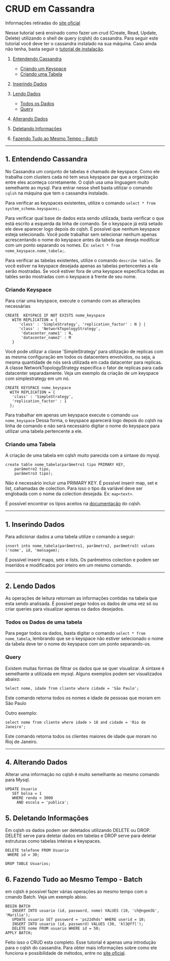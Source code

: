 # CRUD em Cassandra

Informações retiradas do [site oficial](http://cassandra.apache.org/doc/latest/getting_started/querying.html)

Nesse tutorial será ensinado como fazer um crud (Create, Read, Update, Delete) utilizando o shell de query (cqlsh) do cassandra. Para seguir este tutorial você deve ter o cassandra instalado na sua máquina. Caso ainda não tenha, basta seguir o [tutorial de instalação](https://github.com/decoejz/cassandra-mongodb/blob/master/cassandra.md).

1) [Entendendo Cassandra](#1-Entendendo-Cassandra)

    - [Criando um Keyspace](#Criando-Keyspace)
    - [Criando uma Tabela](#Criando-uma-Tabela)

2) [Inserindo Dados](#2-Inserindo-Dados)

3) [Lendo Dados](#3-Lendo-Dados)

    - [Todos os Dados](#Todos-os-Dados)
    - [Query](#Query)

4) [Alterando Dados](#4-Alterando-Dados)

5) [Deletando Informações](#5-Deletando-Informações)

6) [Fazendo Tudo ao Mesmo Tempo - Batch](#6-Fazendo-Tudo-ao-Mesmo-Tempo---Batch)
---
## 1. Entendendo Cassandra

No Cassandra um conjunto de tabelas é chamado de keyspace. Como ele trabalha com clusters cada nó tem seus keyspace par que a organização entre eles aconteça corretamente.
O cqlsh usa uma linguagem muito semelhante ao mysql. Para entrar nesse shell basta utilizar o comando `cqlsh` na máquina que tem o cassandra instalado.

Para verificar as keyspaces existentes, utilize o comando `select * from system_schema.keyspaces;`.

Para verificar qual base de dados esta sendo utilizada, basta verificar o que está escrito a esquerda da linha de comando. Se o keyspace já está setado ele deve aparecer logo depois do cqlsh. É possível que nenhum keyspace esteja selecionado. Você pode trabalhar sem selecionar nenhum apenas acrescentando o nome do keyspace antes da tabela que deseja modificar com um ponto separando os nomes. Ex: `select * from nome_keyspace.nome_tabela;`.

Para verificar as tabelas existentes, utilize o comando `describe tables`. Se você estiver na keyspace desejada apenas as tabelas pertencentes a ela serão mostradas. Se você estiver fora de uma keyspace específica todas as tables serão mostradas com o keyspace à frente de seu nome.

### Criando Keyspace

Para criar uma keyspace, execute o comando com as alterações necessárias

```
CREATE  KEYSPACE IF NOT EXISTS nome_keyspace 
   WITH REPLICATION = { 
      'class' : 'SimpleStrategy', 'replication_factor' : N } | 
      'class' : 'NetworkTopologyStrategy', 
       'datacenter_name1' : N,
       'datacenter_name2' : M
   }
```

Você pode utilizar a classe 'SimpleStrategy' para utilização de replicas com as mesma configuração em todos os datacenters envolvidos, ou seja, a mesma quantidade de nós será utilizada em cada datacenter para replicas. A classe NetworkTopologyStrategy especifica o fator de replicas para cada datacenter separadamente. 
Veja um exemplo da criação de um keyspace com simplestrategy em um nó.

```
CREATE KEYSPACE nome_keyspace
  WITH REPLICATION = { 
   'class' : 'SimpleStrategy', 
   'replication_factor' : 1 
  };
```
Para trabalhar em apenas um keyspace execute o comando `use nome_keyspace`
Dessa forma, o keyspace aparecerá logo depois do cqlsh na linha de comando e não será necessário digitar o nome do keyspace para utilizar uma tabela pertencente a ele.

### Criando uma Tabela

A criação de uma tabela em cqlsh muito parecida com a sintaxe do mysql.
```
create table nome_tabela(parâmetro1 tipo PRIMARY KEY,
    parâmetro2 tipo,
    parâmetro3 tipo);
```
Não é necessário incluir uma PRIMARY KEY.
É possível inserir map, set e list, cahamadas de colection. Para isso o tipo da variável deve ser englobada com o nome da colection desejada. Ex: `map<text>`.

É possível encontrar os tipos aceitos na [documentação](http://cassandra.apache.org/doc/latest/cql/types.html) do cqlsh.

---
## 1. Inserindo Dados

Para adicionar dados a uma tabela utilize o comando a seguir:

```
insert into nome_tabela(parâmetro1, parâmetro2, parâmetro3) values ('nome', id, 'mensagem);
```

É possível inserir maps, sets e lists. Os parêmetros colection e podem ser inseridos e modificados por inteiro em um mesmo comando.

---
## 2. Lendo Dados

As operações de leitura retornam as informações contidas na tabela que esta sendo analisada. É possível pegar todos os dados de uma vez só ou criar queries para visualizar apenas os dados desejados.


### Todos os Dados de uma tabela

Para pegar todos os dados, basta digitar o comando `select * from nome_tabela`, lembrando que se o keyspace não estiver selecionado o nome da tabela deve ter o nome do keyspace com um ponto separando-os.

### Query

Existem muitas formas de filtrar os dados que se quer visualizar. A sintaxe é semelhante a utilizada em mysql. Alguns exemplos podem ser visualizados abaixo:

```
Select nome, idade from cliente where cidade = 'São Paulo';
```

Este comando retorna todos os nomes e idade de pessoas que moram em São Paulo


Outro exemplo:

```
select nome from cliente where idade > 18 and cidade = 'Rio de Janeiro';
```

Este comando retorna todos os clientes maiores de idade que moram no Rioj de Janeiro.

---
## 4. Alterando Dados

Alterar uma informação no cqlsh é muito semelhante ao mesmo comando para Mysql.

```
UPDATE Usuario
   SET bolsa = 1
   WHERE renda < 3000
     AND escola = 'publica';
```

## 5. Deletando Informações

Em cqlsh os dados podem ser deletados utilizando DELETE ou DROP. DELETE serve para deletar dados em tabelas e DROP serve para deletar estruturas como tabelas inteiras e keyspaces.


```
DELETE telefone FROM Usuario
 WHERE id = 30;
```

```
DROP TABLE Usuarios;
```

## 6. Fazendo Tudo ao Mesmo Tempo - Batch

em cqlsh é possível fazer várias operações ao mesmo tempo com o cmando Batch. Veja um exemplo abixo.

```
BEGIN BATCH
   INSERT INTO usuario (id, password, nome) VALUES (10, 'ch@ngem3b', 'Marilia');
   UPDATE usuario SET password = 'ps22dhds' WHERE userid = 10;
   INSERT INTO usuario (id, password) VALUES (30, 'kl3@ffl');
   DELETE nome FROM usuario WHERE id = 50;
APPLY BATCH;
```

Feito isso o CRUD esta completo. Esse tutorial é apenas uma introdução para o cqlsh do cassandra. Para obter mais informações sobre como ele funciona e possibilidade de métodos, entre no [site oficial](http://cassandra.apache.org/doc/latest/cql/index.html).
